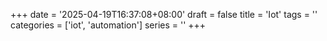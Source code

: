 +++
date = '2025-04-19T16:37:08+08:00'
draft = false 
title = 'Iot'
tags = ''
categories = ['iot', 'automation']
series = ''
+++
